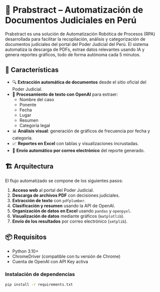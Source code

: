 # 📄 Prabstract – Automatización de Documentos Judiciales en Perú

Prabstract es una solución de Automatización Robótica de Procesos (RPA) desarrollada para facilitar la recopilación, análisis y categorización de documentos judiciales del portal del Poder Judicial del Perú. El sistema automatiza la descarga de PDFs, extrae datos relevantes usando IA y genera reportes gráficos, todo de forma autónoma cada 5 minutos.

## 🚀 Características
- 🔍 **Extracción automática de documentos** desde el sitio oficial del Poder Judicial.
- 🧠 **Procesamiento de texto con OpenAI** para extraer:
  - Nombre del caso
  - Ponente
  - Fecha
  - Lugar
  - Resumen
  - Categoría legal
- 📊 **Análisis visual**: generación de gráficos de frecuencia por fecha y categoría.
- 📈 **Reportes en Excel** con tablas y visualizaciones incrustadas.
- 📧 **Envío automático por correo electrónico** del reporte generado.

## 🏗️ Arquitectura
El flujo automatizado se compone de los siguientes pasos:
1. **Acceso web** al portal del Poder Judicial.
2. **Descarga de archivos PDF** con decisiones judiciales.
3. **Extracción de texto** con `pdfplumber`.
4. **Clasificación y resumen** usando la API de OpenAI.
5. **Organización de datos en Excel** usando `pandas` y `openpyxl`.
6. **Visualización de datos** mediante gráficos (`matplotlib`).
7. **Envío de los resultados** por correo electrónico (`smtplib`).

## 📦 Requisitos
- Python 3.10+
- ChromeDriver (compatible con tu versión de Chrome)
- Cuenta de OpenAI con API Key activa

### Instalación de dependencias
```bash
pip install -r requirements.txt

